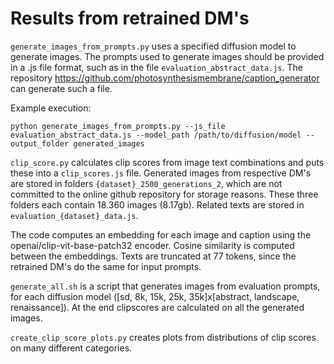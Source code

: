 # Results from retrained DM's

`generate_images_from_prompts.py` uses a specified diffusion model to generate images. The prompts used to generate images should be provided in a .js file format, such as in the file `evaluation_abstract_data.js`. The repository https://github.com/photosynthesismembrane/caption_generator can generate such a file.

Example execution:
```
python generate_images_from_prompts.py --js_file evaluation_abstract_data.js --model_path /path/to/diffusion/model --output_folder generated_images
```

`clip_score.py` calculates clip scores from image text combinations and puts these into a `clip_scores.js` file. Generated images from respective DM's are stored in folders `{dataset}_2500_generations_2`, which are not committed to the online github repository for storage reasons. These three folders each contain 18.360 images (8.17gb). Related texts are stored in `evaluation_{dataset}_data.js`. 

The code computes an embedding for each image and caption using the openai/clip-vit-base-patch32 encoder. Cosine similarity is computed between the embeddings. Texts are truncated at 77 tokens, since the retrained DM's do the same for input prompts.

`generate_all.sh` is a script that generates images from evaluation prompts, for each diffusion model ([sd, 8k, 15k, 25k, 35k]x[abstract, landscape, renaissance]). At the end clipscores are calculated on all the generated images. 

`create_clip_score_plots.py` creates plots from distributions of clip scores on many different categories. 